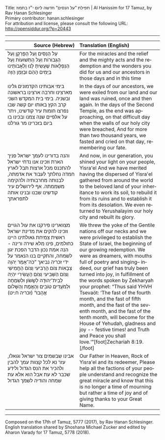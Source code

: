 <html>
<head></head>
<body>
Title: תפילת ”על הנסים“ חדשה ליום י״ז בתמוז | Al Hanissim for 17 Tamuz, by Rav Ḥanan Schlesinger<br />
Primary contributor: hanan.schlesinger<br />
For attribution and license, please consult the following URL: <a href="http://opensiddur.org/?p=20443">http://opensiddur.org/?p=20443</a>
<p />
<hr />

<table style="margin-left: auto;margin-right: auto;" class="draggable">
<thead><tr><th id="x" style="text-align: right;">Source (Hebrew)</th><th style="text-align: left;">Translation (English)</th></tr></thead>
<tbody>
<tr><td style="vertical-align:top;" width="46%">
<div class="liturgy" lang="he">
עַל הַנִּסִּים 
וְעַל הַפֻּרְקָן 
וְעַל הַגְּבוּרוֹת 
וְעַל הַתְּשׁוּעוֹת 
וְעַל הַנִּפְלָאוֹת 
שֶׁעָשִׂיתָ לָנוּ וְלַאֲבוֹתֵינוּ 
בַּיָּמִים הָהֵם 
וּבַּזְּמַן הַזֶּה
</span></div></td>
 
<td style="vertical-align:top;" width="53%">
<div class="english" lang="en">
For the miracles
and the relief 
and the mighty acts
and the redemption
and the wonders
you did for us and our ancestors 
in those days
and in this time
</div></td></tr>


<tr><td style="vertical-align:top;" width="46%">
<div class="liturgy" lang="he">
בימי אבותינו הקדמונים 
גלינו מארצינו 
וחרבה ארצינו 
בראשונה ובשניה. 
בימי בית המקדש השני 
קרב הקץ באותו יום קשה 
שבו נפרצו חומות עיר קודשינו, 
ויתר על אלפיים שנה 
צמנו ובכינו בו ביום 
בזכרינו מר גורלנו
</span></div></td>
 
<td style="vertical-align:top;" width="53%">
<div class="english" lang="en">
In the days of our ancestors, 
we were exiled from our land
and our land was ruined, 
once and then again.
In the days of the Second Temple, 
as the end was approaching, on that difficult day
when the walls of our holy city were breached,
And for more than two thousand years, 
we fasted and cried on that day, 
remembering our fate.
</div></td></tr>


<tr><td style="vertical-align:top;" width="46%">
<div class="liturgy" lang="he">
והנה בדורינו 
לעמך ישראל פניך הארת 
וזכינו אנו נדחי ישראל 
להתכנס מכל ארצות תבל 
לארץ חמדה נחלתך 
לעבוד את אדמתה, 
לבנותה מחרבותיה 
ולהקימה משממתה. 
אף לירושלים עיר קודשינו 
שבנו ובנינו אותה לתפראתך
</span></div></td>
 
<td style="vertical-align:top;" width="53%">
<div class="english" lang="en">
And now, in our generation, 
you shined your light on your people, Yisra'el
And we have merited having the dispersed of Yisra'el
gathered from around the world
to the beloved land of your inheritance 
to work its soil,
to rebuild it from its ruins
and to establish it from its desolation.
We even returned to Yerushalayim our holy city
and rebuilt its glory.
</div></td></tr>


<tr><td style="vertical-align:top;" width="46%">
<div class="liturgy" lang="he">
מצווארינו פירקנו את עול הגויים 
וזכינו להקים את מדינת ישראל 
ראשית צמיחת גאולתינו
היינו כחולמים, 
פינו מלא שירה ורינה - 
הנה אמת נכון הדבר הפכת יגון לשמחה, 
והתקיים בנו הנאמר על ידי זכריה נביאך
”כֹּה־אָמַר יְהוָה צְבָאוֹת 
צוֹם הָרְבִיעִי 
וְצוֹם הַחֲמִישִׁי 
וְצוֹם הַשְּׁבִיעִי 
וְצוֹם הָעֲשִׂירִי 
יִהְיֶה לְבֵית־יְהוּדָה 
לְשָׂשׂוֹן וּלְשִׂמְחָה 
וּלְמֹעֲדִים טוֹבִים 
וְהָאֱמֶת וְהַשָּׁלוֹם אֱהָבוּ׃“ <span class="citation">(זכריה ח:יט)</span>
</span></div></td>
 
<td style="vertical-align:top;" width="53%">
<div class="english" lang="en">
We threw the yoke of the Gentile nations off our necks 
and we were privileged to establish the State of Israel,
the beginning of our growing redemption.
We were as dreamers,
with mouths full of poetry and singing–
indeed, our grief has truly been turned into joy,
in fulfillment of the words spoken by Zekharyah your prophet:
“Thus said YHVH Tsevaöt: 
‘The fast of the fourth month, 
and the fast of fifth month,
and the fast of the seventh month, 
and the fast of the tenth month,
will become for the House of Yehudah,
gladness and joy --
festive times!
and Truth and Peace you shall love.’”[foot]Zechariah 8:19.[/foot]
</div></td></tr>


<tr><td style="vertical-align:top;" width="46%">
<div class="liturgy" lang="he">
אבינו שבשמים צור ישראל וגואלו, 
עזר נא לכל קצוות עמך 
להבין ולהכיר את הנס הגדול 
ולידע שכבר לא עת 
אבל הוא אלא עת שמחה 
והודיה לשמך הגדול
</span></div></td>
 
<td style="vertical-align:top;" width="53%">
<div class="english" lang="en">
Our Father in Heaven, Rock of Yisra'el and its redeemer,
Please help all the factions of your people
understand and recognize the great miracle
and know that this is no longer a time of mourning 
but rather a time of joy 
and of giving thanks to your Great Name.
</div></td></tr>
</tbody></table>

<hr />

Composed on the 17th of Tamuz, 5777 (2017), by Rav Ḥanan Schlesinger. English translation shared by Shoshana Michael Zucker and edited by Aharon Varady for 17 Tamuz, 5778 (2018).
</body>
</html>